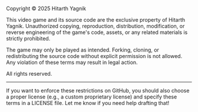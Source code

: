 Copyright © 2025 Hitarth Yagnik

This video game and its source code are the exclusive property of Hitarth Yagnik. Unauthorized copying, reproduction, distribution, modification, or reverse engineering of the game's code, assets, or any related materials is strictly prohibited.

The game may only be played as intended. Forking, cloning, or redistributing the source code without explicit permission is not allowed. Any violation of these terms may result in legal action.

All rights reserved.


---

If you want to enforce these restrictions on GitHub, you should also choose a proper license (e.g., a custom proprietary license) and specify these terms in a LICENSE file. Let me know if you need help drafting that!

